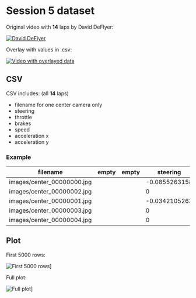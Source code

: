 # Session 5 dataset

Original video with **14** laps by David DeFlyer:

[![David DeFlyer](https://img.youtube.com/vi/hosUBFKbHgI/0.jpg)](https://www.youtube.com/watch?v=hosUBFKbHgI&index=3&list=PLki8NgAAjqCYeZh53fGvmTR2_gkuvpON6)

Overlay with values in .csv:

[![Video with overlayed data](https://img.youtube.com/vi/SFY-97hl6rA/0.jpg)](https://www.youtube.com/watch?v=SFY-97hl6rA)

## CSV

CSV includes: (all **14** laps)

- filename for one center camera only
- steering
- throttle
- brakes
- speed
- acceleration x
- acceleration y

### Example

| filename | empty | empty | steering | throttle | brakes | speed | acceleration x | acceleration y |
|----------|-------|-------|----------|----------|--------|-------|----------------|----------------|
| images/center_00000000.jpg |  |  | -0.0855263158 | 0 | 0.0436 | 45 | 0.4666666667 | -0.0666666667 |
| images/center_00000002.jpg |  |  | 0 | 0 | 0.0654 | 44 | 0.4 | -0.0666666667 |
| images/center_00000001.jpg |  |  | -0.0342105263 | 0 | 0.0545 | 45 | 0.4 | 0.1 |
| images/center_00000003.jpg |  |  | 0 | 0 | 0.0872 | 44 | 0.4 | -0.0666666667 |
| images/center_00000004.jpg |  |  | 0 | 0 | 0.0981 | 44 | 0.3333333333 | 0.1 |

## Plot

First 5000 rows:

![First 5000 rows](first5000.png)]

Full plot:

![Full plot](full.png)]
